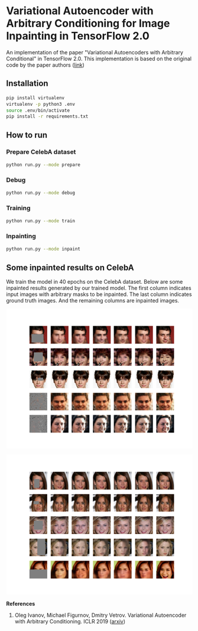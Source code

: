# Variational Autoencoder with Arbitrary Conditioning for Image Inpainting in TensorFlow 2.0
An implementation of the paper "Variational Autoencoders with Arbitrary Conditional" in TensorFlow 2.0. This implementation is based on the original code by the paper authors ([link](https://github.com/tigvarts/vaeac)) 
## Installation
```bash
pip install virtualenv
virtualenv -p python3 .env
source .env/bin/activate
pip install -r requirements.txt
```

## How to run
### Prepare CelebA dataset
```bash
python run.py --mode prepare
```

### Debug
```bash
python run.py --mode debug
```

### Training
```bash
python run.py --mode train
```
### Inpainting
```bash
python run.py --mode inpaint
```

## Some inpainted results on CelebA
We train the model in 40 epochs on the CelebA dataset. Below are some inpainted results generated by our trained model. The first column indicates input images with arbitrary masks to be inpainted. The last column indicates ground truth images. And the remaining columns are inpainted images.
<p align="center"> <img src="assets/sample_1.png"/> </p>

<p align="center"> <img src="assets/sample_2.png"/> </p>


**References**
1. Oleg Ivanov, Michael Figurnov, Dmitry Vetrov. Variational Autoencoder with Arbitrary Conditioning. ICLR 2019 ([arxiv](https://arxiv.org/pdf/1806.02382.pdf))
